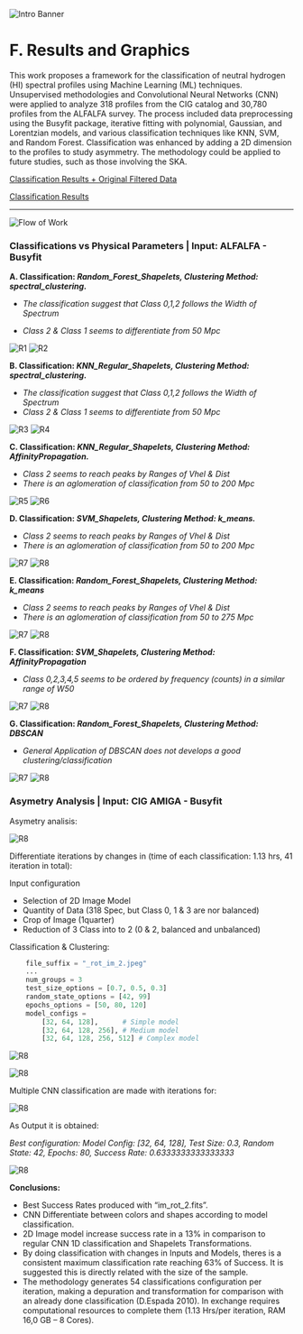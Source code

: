 ![Intro Banner](content/im/Introban.png)



# F. Results and Graphics

This work proposes a framework for the classification of neutral hydrogen (HI) spectral profiles using Machine Learning (ML) techniques. Unsupervised methodologies and Convolutional Neural Networks (CNN) were applied to analyze 318 profiles from the CIG catalog and 30,780 profiles from the ALFALFA survey. The process included data preprocessing using the Busyfit package, iterative fitting with polynomial, Gaussian, and Lorentzian models, and various classification techniques like KNN, SVM, and Random Forest. Classification was enhanced by adding a 2D dimension to the profiles to study asymmetry. The methodology could be applied to future studies, such as those involving the SKA.

[Classification Results + Original Filtered Data](./classification_results_plots.pdf)

[Classification Results](./classification_results_plots_ALL.pdf)


---
![Flow of Work](content/im/Flow_of_Work_2.jpg)

### Classifications vs Physical Parameters | Input: ALFALFA - Busyfit 

**A. Classification: *Random_Forest_Shapelets, Clustering Method: spectral_clustering.***

- *The classification suggest that Class 0,1,2 follows the Width of Spectrum*

- *Class 2 & Class 1 seems to differentiate from 50 Mpc*

![R1](content/im/R1.png)
![R2](content/im/R2.png)

**B. Classification: *KNN_Regular_Shapelets, Clustering Method: spectral_clustering.***
- *The classification suggest that Class 0,1,2 follows the Width of Spectrum*
- *Class 2 & Class 1 seems to differentiate from 50 Mpc*

![R3](content/im/R3.png)
![R4](content/im/R4.png)

**C. Classification: *KNN_Regular_Shapelets, Clustering Method: AffinityPropagation.***
- *Class 2 seems to reach peaks by Ranges of Vhel & Dist*
- *There is an aglomeration of classification from 50 to 200 Mpc*

![R5](content/im/R5.png)
![R6](content/im/R6.png)

**D. Classification: *SVM_Shapelets, Clustering Method: k_means.***
- *Class 2 seems to reach peaks by Ranges of Vhel & Dist*
- *There is an aglomeration of classification from 50 to 200 Mpc*

![R7](content/im/R7.png)
![R8](content/im/R8.png)

**E. Classification: *Random_Forest_Shapelets, Clustering Method: k_means***
- *Class 2 seems to reach peaks by Ranges of Vhel & Dist*
- *There is an aglomeration of classification from 50 to 275 Mpc*

![R7](content/im/R11.png)
![R8](content/im/R12.png)

**F. Classification: *SVM_Shapelets, Clustering Method: AffinityPropagation***
- *Class 0,2,3,4,5 seems to be ordered by frequency (counts) in a similar range of W50*

![R7](content/im/R13.png)
![R8](content/im/R14.png)

**G. Classification: *Random_Forest_Shapelets, Clustering Method: DBSCAN***
- *General Application of DBSCAN does not develops a good clustering/classification*

![R7](content/im/R15.png)
![R8](content/im/R16.png)


### Asymetry Analysis | Input: CIG AMIGA - Busyfit

Asymetry analisis:

![R8](content/im/R22.jpg)

Differentiate iterations by changes in (time of each classification: 1.13 hrs, 41 iteration in total):

Input configuration

- Selection of 2D Image Model
- Quantity of Data (318 Spec, but Class 0, 1 & 3 are nor balanced)
- Crop of Image (1quarter)
- Reduction of 3 Class into to 2 (0 & 2, balanced and unbalanced)

Classification & Clustering:

``` python 
    file_suffix = "_rot_im_2.jpeg"
    ...
    num_groups = 3
    test_size_options = [0.7, 0.5, 0.3]
    random_state_options = [42, 99]
    epochs_options = [50, 80, 120]
    model_configs = 
        [32, 64, 128],      # Simple model
        [32, 64, 128, 256], # Medium model
        [32, 64, 128, 256, 512] # Complex model
```

![R8](content/im/R18.png)

![R8](content/im/R17.png)

Multiple CNN classification are made with iterations for:

![R8](content/im/R20.png)

As Output it is obtained:

*Best configuration: Model Config: [32, 64, 128], Test Size: 0.3, Random State: 42, Epochs: 80, Success Rate: 0.6333333333333333*

![R8](content/im/R21.jpg)


**Conclusions:**

- Best Success Rates produced with “im_rot_2.fits”.
- CNN Differentiate between colors and shapes according to model classification.
- 2D Image model increase success rate in a 13% in comparison to regular CNN 1D classification and Shapelets Transformations.
- By doing classification with changes in Inputs and  Models, theres is a consistent maximum classification rate reaching 63% of Success. It is suggested this is directly related with the size of the sample.
- The methodology generates 54 classifications configuration per iteration, making a depuration and transformation for comparison with an already done classification (D.Espada 2010). In exchange requires computational resources to complete them (1.13 Hrs/per iteration, RAM 16,0 GB – 8 Cores).
